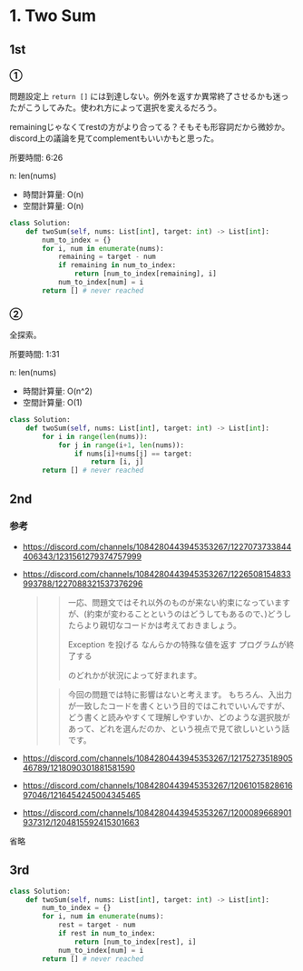 # 1. Two Sum

## 1st

### ①

問題設定上 `return []` には到達しない。例外を返すか異常終了させるかも迷ったがこうしてみた。使われ方によって選択を変えるだろう。

remainingじゃなくてrestの方がより合ってる？そもそも形容詞だから微妙か。discord上の議論を見てcomplementもいいかもと思った。


所要時間: 6:26

n: len(nums)
- 時間計算量: O(n)
- 空間計算量: O(n)

```py
class Solution:
    def twoSum(self, nums: List[int], target: int) -> List[int]:
        num_to_index = {}
        for i, num in enumerate(nums):
            remaining = target - num
            if remaining in num_to_index:
                return [num_to_index[remaining], i]
            num_to_index[num] = i
        return [] # never reached
```

### ②

全探索。

所要時間: 1:31

n: len(nums)
- 時間計算量: O(n^2)
- 空間計算量: O(1)

```py
class Solution:
    def twoSum(self, nums: List[int], target: int) -> List[int]:
        for i in range(len(nums)):
            for j in range(i+1, len(nums)):
                if nums[i]+nums[j] == target:
                    return [i, j]
        return [] # never reached
```

## 2nd

### 参考

- https://discord.com/channels/1084280443945353267/1227073733844406343/1231561279374757999
- https://discord.com/channels/1084280443945353267/1226508154833993788/1227088321537376296

    > > 一応、問題文ではそれ以外のものが来ない約束になっていますが、(約束が変わることというのはどうしてもあるので、)どうしたらより親切なコードかは考えておきましょう。
    > >
    > > Exception を投げる
    > > なんらかの特殊な値を返す
    > > プログラムが終了する
    > >
    > > のどれかが状況によって好まれます。
    >
    > > 今回の問題では特に影響はないと考えます。
    > もちろん、入出力が一致したコードを書くという目的ではこれでいいんですが、どう書くと読みやすくて理解しやすいか、どのような選択肢があって、どれを選んだのか、という視点で見て欲しいという話です。

- https://discord.com/channels/1084280443945353267/1217527351890546789/1218090301881581590
- https://discord.com/channels/1084280443945353267/1206101582861697046/1216454245004345465
- https://discord.com/channels/1084280443945353267/1200089668901937312/1204815592415301663

省略

## 3rd

```py
class Solution:
    def twoSum(self, nums: List[int], target: int) -> List[int]:
        num_to_index = {}
        for i, num in enumerate(nums):
            rest = target - num
            if rest in num_to_index:
                return [num_to_index[rest], i]
            num_to_index[num] = i
        return [] # never reached
```
